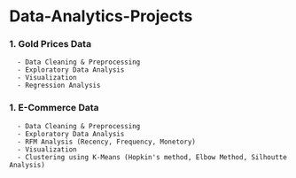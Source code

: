 # Data-Analytics-Projects

### 1. Gold Prices Data
      - Data Cleaning & Preprocessing
      - Exploratory Data Analysis
      - Visualization
      - Regression Analysis

### 1. E-Commerce Data 
      - Data Cleaning & Preprocessing
      - Exploratory Data Analysis
      - RFM Analysis (Recency, Frequency, Monetory)
      - Visualization
      - Clustering using K-Means (Hopkin's method, Elbow Method, Silhoutte Analysis)

